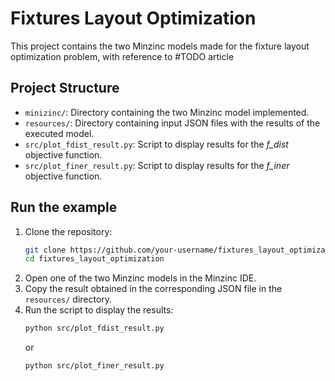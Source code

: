 # Fixtures Layout Optimization

This project contains the two Minzinc models made for the fixture layout optimization problem, with reference to #TODO article

## Project Structure

- `minizinc/`: Directory containing the two Minzinc model implemented.
- `resources/`: Directory containing input JSON files with the results of the executed model.
- `src/plot_fdist_result.py`: Script to display results for the _f\_dist_ objective function.
- `src/plot_finer_result.py`: Script to display results for the _f\_iner_ objective function.


## Run the example

1. Clone the repository:
   ```bash
   git clone https://github.com/your-username/fixtures_layout_optimization.git
   cd fixtures_layout_optimization
   
2. Open one of the two Minzinc models in the Minzinc IDE.
3. Copy the result obtained in the corresponding JSON file in the `resources/` directory.
4. Run the script to display the results:
   ```bash
   python src/plot_fdist_result.py
   ```
   or
   ```bash
   python src/plot_finer_result.py
   ```